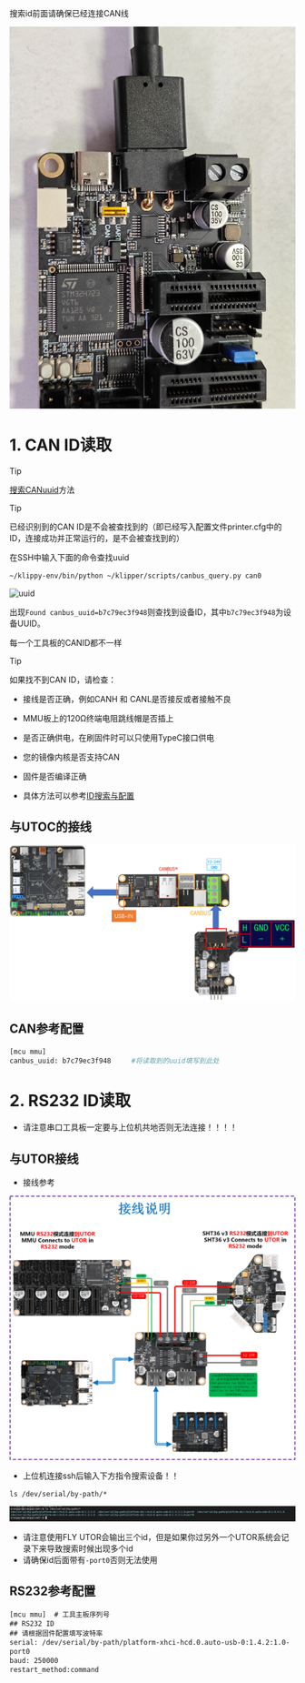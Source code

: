 



搜索id前面请确保已经连接CAN线

![xt](../../images/boards/fly_mmu/xt.jpg)

# 1. CAN ID读取

> [!TIP]
> [搜索CANuuid](/introduction/id?id=搜索can固件id "点击即可跳转")方法

> [!TIP]
> 已经识别到的CAN ID是不会被查找到的（即已经写入配置文件printer.cfg中的ID，连接成功并正常运行的，是不会被查找到的）

在SSH中输入下面的命令查找uuid

```bash
~/klippy-env/bin/python ~/klipper/scripts/canbus_query.py can0
```

![uuid](../../images/boards/fly_sht36_42/uuid.png)

出现``Found canbus_uuid=b7c79ec3f948``则查找到设备ID，其中``b7c79ec3f948``为设备UUID。

每一个工具板的CANID都不一样

> [!TIP]
> 如果找不到CAN ID，请检查：

* 接线是否正确，例如CANH 和 CANL是否接反或者接触不良
* MMU板上的120Ω终端电阻跳线帽是否插上

* 是否正确供电，在刷固件时可以只使用TypeC接口供电
* 您的镜像内核是否支持CAN
* 固件是否编译正确
* 具体方法可以参考[ID搜索与配置](https://mellow.klipper.cn/#/introduction/id?id=搜索can固件id)

## 与UTOC的接线

![DIP](../../images/boards/fly_sb2040_v3_pro/utoc.png)

## CAN参考配置

```bash
[mcu mmu]
canbus_uuid: b7c79ec3f948     #将读取到的uuid填写到此处
```

# 2. RS232 ID读取

* 请注意串口工具板一定要与上位机共地否则无法连接！！！！

## 与UTOR接线

* 接线参考

![uart](../../images/boards/fly_utor/utor_wiring.png)

* 上位机连接ssh后输入下方指令搜索设备！！

```
ls /dev/serial/by-path/*
```

![id](../../images/boards/fly_utor/id.png)

* 请注意使用FLY UTOR会输出三个id，但是如果你过另外一个UTOR系统会记录下来导致搜索时候出现多个id
* 请确保id后面带有`-port0`否则无法使用

## RS232参考配置

```
[mcu mmu]  # 工具主板序列号
## RS232 ID
## 请根据固件配置填写波特率
serial: /dev/serial/by-path/platform-xhci-hcd.0.auto-usb-0:1.4.2:1.0-port0
baud: 250000
restart_method:command
```